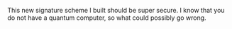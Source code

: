 This new signature scheme I built should be super secure. I know that you do not have a quantum computer, so what could possibly go wrong.
